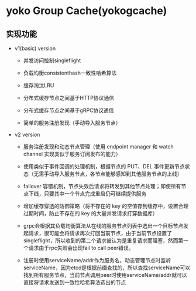 # yoko Group Cache(yokogcache)

## 实现功能

* v1(basic) version

  * 并发访问控制singleflight
 
  * 负载均衡consistenthash一致性哈希算法
 
  * 缓存淘汰LRU
 
  * 分布式缓存节点之间基于HTTP协议通信

  * 分布式缓存节点之间基于gRPC协议通信

  * 简单的服务注册发现（手动导入服务节点）
 

* v2 version

  * 服务注册发现和动态节点管理（使用 endpoint manager 和 watch channel 实现类似于服务订阅发布的能力）
 
  * 使用类似于事件回调的处理机制，根据节点的 PUT、DEL 事件更新节点状态（无需手动导入服务节点，各节点能够感知到其他服务节点的上线）
 
  * failover 容错机制，节点失效后请求将转发到其他节点处理；即使所有节点下线，只要其中一个节点完成重启仍可继续提供服务
 
  * 增加缓存穿透的防御策略（将不存在的 key 的空值存到缓存中，设置合理过期时间，防止不存在的 key 的大量并发请求打穿数据库）

  * grpc会根据其负载均衡算法从在线的服务节点列表中选出一个目标节点发起请求，很可能会将请求再次打回当前节点，由于当前节点设置了singleflight，所以收到的第二个请求被认为是重复请求而阻塞，然而第一个请求由于rpc失败会出现fail to call peer错误。
  * 注册时使用serviceName/addr作为服务名，动态管理节点时监听serviceName，因为etcd是根据前缀查找的，所以查找serviceName可以找到所有服务节点，当前节点调用peer时使用serviceName/addr就可以直接将请求发送到一致性哈希算法选出的节点